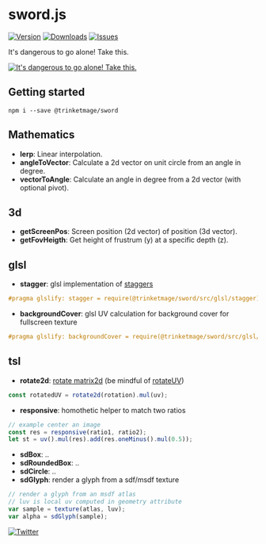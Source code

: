 # sword.js


<p>
  <a href="https://www.npmjs.com/package/@trinketmage/sword"><img src="https://img.shields.io/npm/v/@trinketmage/sword" alt="Version"></a>
  <a href="https://www.npmjs.com/package/@trinketmage/sword"><img src="https://img.shields.io/npm/dy/@trinketmage/sword" alt="Downloads"></a>
  <a href="https://github.com/trinketmage/sword/issues"><img src="https://img.shields.io/github/issues/trinketmage/sword" alt="Issues"></a>
</p>
It's dangerous to go alone! Take this.

[![It's dangerous to go alone! Take this.](https://www.zeldadungeon.net/wp-content/uploads/2013/04/tumblr_mlkpzij6T81qizbpto1_1280.gif)](https://magicalgametime.com/post/48470399171)

## Getting started
```
npm i --save @trinketmage/sword
```

## Mathematics

- **lerp**: Linear interpolation.
- **angleToVector**: Calculate a 2d vector on unit circle from an angle in degree.
- **vectorToAngle**: Calculate an angle in degree from a 2d vector (with optional pivot).

## 3d
- **getScreenPos**: Screen position (2d vector) of position (3d vector).
- **getFovHeigth**: Get height of frustrum (y) at a specific depth (z).

## glsl
- **stagger**: glsl implementation of [staggers](https://greensock.com/docs/v3/Staggers)
``` glsl
#pragma glslify: stagger = require(@trinketmage/sword/src/glsl/stagger)
```
- **backgroundCover**: glsl UV calculation for background cover for fullscreen texture
``` glsl
#pragma glslify: backgroundCover = require(@trinketmage/sword/src/glsl/backgroundCover)
```

## tsl
- **rotate2d**: [rotate matrix2d](https://thebookofshaders.com/08/) (be mindful of [rotateUV](https://github.com/mrdoob/three.js/wiki/Three.js-Shading-Language#uv-utils))
``` js
const rotatedUV = rotate2d(rotation).mul(uv);
```
- **responsive**: homothetic helper to match two ratios
``` js
// example center an image
const res = responsive(ratio1, ratio2);
let st = uv().mul(res).add(res.oneMinus().mul(0.5));
```
- **sdBox**: ..
- **sdRoundedBox**: ..
- **sdCircle**: ..
- **sdGlyph**: render a glyph from a sdf/msdf texture
``` js
// render a glyph from an msdf atlas
// luv is local uv computed in geometry attribute
var sample = texture(atlas, luv);
var alpha = sdGlyph(sample);
```

<p>
  <a href="https://twitter.com/remuemeninge"><img src="https://img.shields.io/twitter/follow/remuemeninge?style=social" alt="Twitter"></a>
</p>
